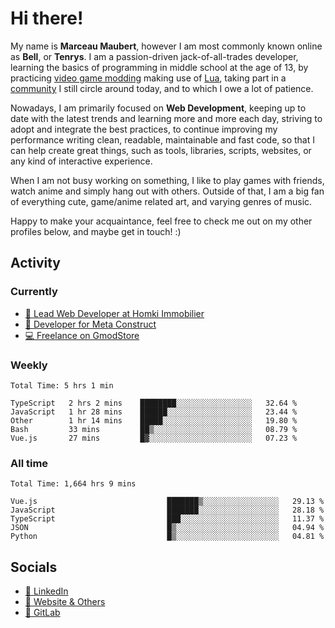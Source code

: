 # Hi there!

My name is **Marceau Maubert**, however I am most commonly known online as **Bell**, or **Tenrys**. I am a passion-driven jack-of-all-trades developer, learning the basics of programming in middle school at the age of 13, by practicing [video game modding](https://garrysmod.com) making use of [Lua](https://lua.org), taking part in a [community](https://metastruct.net) I still circle around today, and to which I owe a lot of patience.

Nowadays, I am primarily focused on **Web Development**, keeping up to date with the latest trends and learning more and more each day, striving to adopt  and integrate the best practices, to continue improving my performance writing clean, readable, maintainable and fast code, so that I can help create great things, such as tools, libraries, scripts, websites, or any kind of interactive experience.

When I am not busy working on something, I like to play games with friends, watch anime and simply hang out with others. Outside of that, I am a big fan of everything cute, game/anime related art, and varying genres of music.

Happy to make your acquaintance, feel free to check me out on my other profiles below, and maybe get in touch! :)

## Activity

### Currently

- [🏢 Lead Web Developer at Homki Immobilier](https://homki-immobilier.com)
- [🎈 Developer for Meta Construct](https://metastruct.net)
- [💻 Freelance on GmodStore](https://www.gmodstore.com/users/Tenrys)

### Weekly
<!--START_SECTION:wakaWeekly-->

```text
Total Time: 5 hrs 1 min

TypeScript   2 hrs 2 mins    ████████░░░░░░░░░░░░░░░░░   32.64 %
JavaScript   1 hr 28 mins    ██████░░░░░░░░░░░░░░░░░░░   23.44 %
Other        1 hr 14 mins    █████░░░░░░░░░░░░░░░░░░░░   19.80 %
Bash         33 mins         ██▒░░░░░░░░░░░░░░░░░░░░░░   08.79 %
Vue.js       27 mins         █▓░░░░░░░░░░░░░░░░░░░░░░░   07.23 %
```

<!--END_SECTION:wakaWeekly-->

### All time
<!--START_SECTION:wakaTotal-->

```text
Total Time: 1,664 hrs 9 mins

Vue.js                             ███████▒░░░░░░░░░░░░░░░░░   29.13 %
JavaScript                         ███████░░░░░░░░░░░░░░░░░░   28.18 %
TypeScript                         ███░░░░░░░░░░░░░░░░░░░░░░   11.37 %
JSON                               █▒░░░░░░░░░░░░░░░░░░░░░░░   04.94 %
Python                             █▒░░░░░░░░░░░░░░░░░░░░░░░   04.81 %
```

<!--END_SECTION:wakaTotal-->

## Socials

- [👔 LinkedIn](https://www.linkedin.com/in/marceau-maubert)
- [🔗 Website & Others](https://bell.moe)
- [🦊 GitLab](https://gitlab.com/Tenrys)
